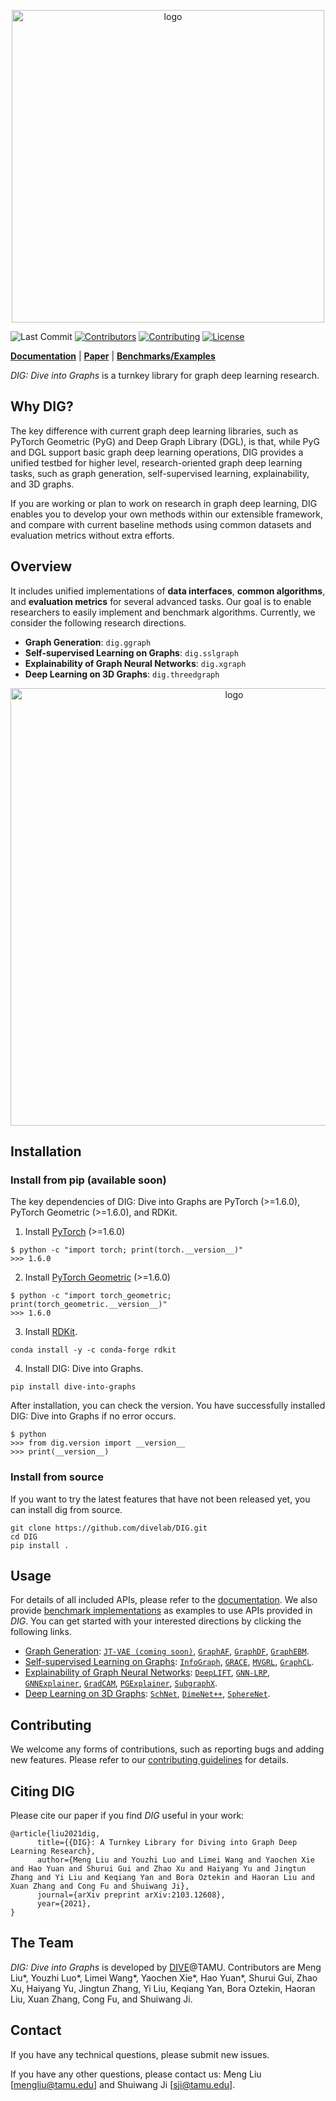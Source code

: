 <p align="center">
<img src="https://github.com/divelab/DIG/blob/main/imgs/DIG-logo.jpg" width="500" class="center" alt="logo"/>
    <br/>
</p>






[license-image]:https://img.shields.io/badge/license-GPL3.0-green.svg
[license-url]:https://github.com/divelab/DIG/blob/main/LICENSE
[contributor-image]:https://img.shields.io/github/contributors/divelab/DIG
[contributor-url]:https://github.com/divelab/DIG/graphs/contributors
[contributing-image]:https://img.shields.io/badge/contributions-welcome-brightgreen.svg?style=flat
[contributing-url]:https://diveintographs.readthedocs.io/en/latest/contribution/instruction.html


![Last Commit](https://img.shields.io/github/last-commit/divelab/DIG)
[![Contributors][contributor-image]][contributor-url]
[![Contributing][contributing-image]][contributing-url]
[![License][license-image]][license-url]


**[Documentation](https://diveintographs.readthedocs.io)** | **[Paper](https://arxiv.org/abs/2103.12608)** | **[Benchmarks/Examples](https://github.com/divelab/DIG/tree/dig/benchmarks)**

*DIG: Dive into Graphs* is a turnkey library for graph deep learning research.


## Why DIG?

The key difference with current graph deep learning libraries, such as PyTorch Geometric (PyG) and Deep Graph Library (DGL), is that, while PyG and DGL support basic graph deep learning operations, DIG provides a unified testbed for higher level, research-oriented graph deep learning tasks, such as graph generation, self-supervised learning, explainability, and 3D graphs.

If you are working or plan to work on research in graph deep learning, DIG enables you to develop your own methods within our extensible framework, and compare with current baseline methods using common datasets and evaluation metrics without extra efforts.

## Overview

It includes unified implementations of **data interfaces**, **common algorithms**, and **evaluation metrics** for several advanced tasks. Our goal is to enable researchers to easily implement and benchmark algorithms. Currently, we consider the following research directions.

* **Graph Generation**: `dig.ggraph`
* **Self-supervised Learning on Graphs**: `dig.sslgraph`
* **Explainability of Graph Neural Networks**: `dig.xgraph`
* **Deep Learning on 3D Graphs**: `dig.threedgraph`



<p align="center">
<img src="https://github.com/divelab/DIG/blob/dig/imgs/DIG-overview.png" width="700" class="center" alt="logo"/>
    <br/>
</p>



## Installation

### Install from pip (available soon)
The key dependencies of DIG: Dive into Graphs are PyTorch (>=1.6.0), PyTorch Geometric (>=1.6.0), and RDKit.

1. Install [PyTorch](https://pytorch.org/get-started/locally/) (>=1.6.0)

```shell script
$ python -c "import torch; print(torch.__version__)"
>>> 1.6.0
```

2. Install [PyTorch Geometric](https://pytorch-geometric.readthedocs.io/en/latest/notes/installation.html#) (>=1.6.0)

```shell script
$ python -c "import torch_geometric; print(torch_geometric.__version__)"
>>> 1.6.0
```

3. Install [RDKit](https://github.com/rdkit/rdkit).

```shell script
conda install -y -c conda-forge rdkit
```
    
4. Install DIG: Dive into Graphs.

```shell script
pip install dive-into-graphs
```


After installation, you can check the version. You have successfully installed DIG: Dive into Graphs if no error occurs.

``` shell script
$ python
>>> from dig.version import __version__
>>> print(__version__)
```

### Install from source
If you want to try the latest features that have not been released yet, you can install dig from source.

```shell script
git clone https://github.com/divelab/DIG.git
cd DIG
pip install .
```


## Usage

For details of all included APIs, please refer to the [documentation](https://diveintographs.readthedocs.io/). We also provide [benchmark implementations](https://github.com/divelab/DIG/tree/dig/benchmarks) as examples to use APIs provided in *DIG*. You can get started with your interested directions by clicking the following links.

* [Graph Generation](https://github.com/divelab/DIG/tree/dig/benchmarks/ggraph): [`JT-VAE (coming soon)`](https://github.com/divelab/DIG/tree/dig/benchmarks/ggraph/JT-VAE), [`GraphAF`](https://github.com/divelab/DIG/tree/dig/benchmarks/ggraph/GraphAF), [`GraphDF`](https://github.com/divelab/DIG/tree/dig/benchmarks/ggraph/GraphDF), [`GraphEBM`](https://github.com/divelab/DIG/tree/dig/benchmarks/ggraph/GraphEBM).
* [Self-supervised Learning on Graphs](https://github.com/divelab/DIG/tree/dig/benchmarks/sslgraph): [`InfoGraph`](https://github.com/divelab/DIG/blob/dig/benchmarks/sslgraph/example_infograph.ipynb), [`GRACE`](https://github.com/divelab/DIG/blob/dig/benchmarks/sslgraph/example_grace.ipynb), [`MVGRL`](https://github.com/divelab/DIG/blob/dig/benchmarks/sslgraph/example_mvgrl.ipynb), [`GraphCL`](https://github.com/divelab/DIG/blob/dig/benchmarks/sslgraph/example_graphcl.ipynb).
* [Explainability of Graph Neural Networks](https://github.com/divelab/DIG/tree/dig/benchmarks/xgraph): [`DeepLIFT`](https://github.com/divelab/DIG/blob/dig/benchmarks/xgraph/deeplift.ipynb), [`GNN-LRP`](https://github.com/divelab/DIG/blob/dig/benchmarks/xgraph/gnn_lrp.ipynb), [`GNNExplainer`](https://github.com/divelab/DIG/blob/dig/benchmarks/xgraph/gnnexplainer.ipynb), [`GradCAM`](https://github.com/divelab/DIG/blob/dig/benchmarks/xgraph/gradcam.ipynb), [`PGExplainer`](https://github.com/divelab/DIG/blob/dig/benchmarks/xgraph/pgexplainer.ipynb), [`SubgraphX`](https://github.com/divelab/DIG/blob/dig/benchmarks/xgraph/subgraphx.ipynb).
* [Deep Learning on 3D Graphs](https://github.com/divelab/DIG/tree/dig/benchmarks/threedgraph): [`SchNet`](https://github.com/divelab/DIG/blob/dig/benchmarks/threedgraph/threedgraph.ipynb), [`DimeNet++`](https://github.com/divelab/DIG/blob/dig/benchmarks/threedgraph/threedgraph.ipynb), [`SphereNet`](https://github.com/divelab/DIG/blob/dig/benchmarks/threedgraph/threedgraph.ipynb).


## Contributing

We welcome any forms of contributions, such as reporting bugs and adding new features. Please refer to our [contributing guidelines](https://diveintographs.readthedocs.io/en/latest/contribution/instruction.html) for details.


## Citing DIG

Please cite our paper if you find *DIG* useful in your work:
```
@article{liu2021dig,
      title={{DIG}: A Turnkey Library for Diving into Graph Deep Learning Research}, 
      author={Meng Liu and Youzhi Luo and Limei Wang and Yaochen Xie and Hao Yuan and Shurui Gui and Zhao Xu and Haiyang Yu and Jingtun Zhang and Yi Liu and Keqiang Yan and Bora Oztekin and Haoran Liu and Xuan Zhang and Cong Fu and Shuiwang Ji},
      journal={arXiv preprint arXiv:2103.12608},
      year={2021},
}
```

## The Team

*DIG: Dive into Graphs* is developed by [DIVE](https://github.com/divelab/)@TAMU. Contributors are Meng Liu*, Youzhi Luo*, Limei Wang*, Yaochen Xie*, Hao Yuan*, Shurui Gui, Zhao Xu, Haiyang Yu, Jingtun Zhang, Yi Liu, Keqiang Yan, Bora Oztekin, Haoran Liu, Xuan Zhang, Cong Fu, and Shuiwang Ji.

## Contact

If you have any technical questions, please submit new issues.

If you have any other questions, please contact us: Meng Liu [mengliu@tamu.edu] and Shuiwang Ji [sji@tamu.edu].


